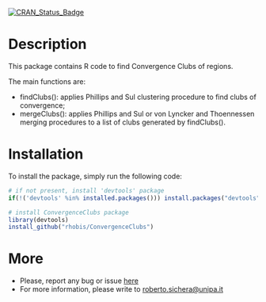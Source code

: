 [![CRAN\_Status\_Badge](https://www.r-pkg.org/badges/version/convergenceClubs)](https://cran.r-project.org/package=convergenceClubs)

# Description 
This package contains R code to find Convergence Clubs of regions.

The main functions are:

* findClubs(): applies Phillips and Sul clustering procedure to find clubs of convergence;
* mergeClubs(): applies Phillips and Sul or von Lyncker and Thoennessen merging procedures to a list of clubs generated by findClubs().




# Installation

To install the package, simply run the following code:

``` r
# if not present, install 'devtools' package
if(!('devtools' %in% installed.packages())) install.packages("devtools")

# install ConvergenceClubs package
library(devtools)
install_github("rhobis/ConvergenceClubs")
```

# More
* Please, report any bug or issue [here](https://github.com/rhobis/ConvergenceClubs/issues)
* For more information, please write to roberto.sichera@unipa.it 
